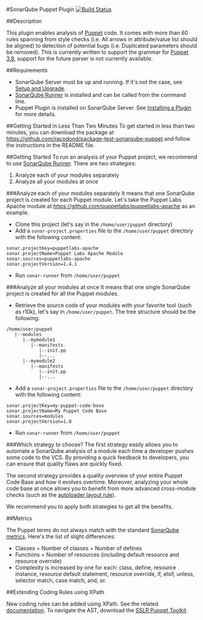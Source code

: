 #SonarQube Puppet Plugin
 [![Build Status](https://travis-ci.org/iwarapter/sonar-puppet.svg?branch=master)](https://travis-ci.org/iwarapter/sonar-puppet)

##Description

This plugin enables analysis of [Puppet] code. It comes with more than 60 rules spanning from style checks (i.e. All arrows in attribute/value list should be aligned) to detection of potential bugs (i.e. Duplicated parameters should be removed).
This is currently written to support the grammar for [Puppet 3.8], support for the future parser is not currently available.

##Requirements
- SonarQube Server must be up and running. If it's not the case, see [Setup and Upgrade].
- [SonarQube Runner] is installed and can be called from the command line.
- Puppet Plugin is installed on SonarQube Server. See [Installing a Plugin] for more details.

##Getting Started in Less Than Two Minutes
To get started in less than two minutes, you can download the package at https://github.com/racodond/package-test-sonarqube-puppet and follow the instructions in the README file.

##Getting Started
To run an analysis of your Puppet project, we recommend to use [SonarQube Runner].
There are two strategies:
 1. Analyze each of your modules separately
 2. Analyze all your modules at once
 
###Analyze each of your modules separately
It means that one SonarQube project is created for each Puppet module.
Let's take the Puppet Labs Apache module at https://github.com/puppetlabs/puppetlabs-apache as an example.

- Clone this project (let's say in the `/home/user/puppet` directory)
- Add a `sonar-project.properties` file to the `/home/user/puppet` directory with the following content:
```
sonar.projectKey=puppetlabs-apache
sonar.projectName=Puppet Labs Apache Module
sonar.sources=puppetlabs-apache
sonar.projectVersion=1.4.1
```
- Run `sonar-runner` from `/home/user/puppet`

###Analyze all your modules at once
It means that one single SonarQube project is created for all the Puppet modules.

- Retrieve the source code of your modules with your favorite tool (such as r10k), let's say in `/home/user/puppet`. The tree structure should be the following:
```
/home/user/puppet
   |--modules
      |--mymodule1
         |--manifests
            |--init.pp
            |--...
      |--mymodule2
         |--manifests
            |--init.pp
            |--...
```
- Add a `sonar-project.properties` file to the `/home/user/puppet` directory with the following content:
```
sonar.projectKey=my-puppet-code-base
sonar.projectName=My Puppet Code Base
sonar.sources=modules
sonar.projectVersion=1.0
```    
- Run `sonar-runner` from `/home/user/puppet`


###Which strategy to choose?
The first strategy easily allows you to automate a SonarQube analysis of a module each time a developer pushes some code to the VCS. By providing a quick feedback to developers, you can ensure that quality flaws are quickly fixed.

The second strategy provides a quality overview of your entire Puppet Code Base and how it evolves overtime. Moreover, analyzing your whole code base at once allows you to benefit from more advanced cross-module checks (such as the [autoloader layout rule]).

We recommend you to apply both strategies to get all the benefits.

##Metrics

The Puppet terms do not always match with the standard [SonarQube metrics]. Here's the list of slight differences:
- Classes = Number of classes + Number of defines
- Functions = Number of resources (including default resource and resource override)
- Complexity is increased by one for each: class, define, resource instance, resource default statement, resource override, if, elsif, unless, selector match, case match, and, or.


##Extending Coding Rules using XPath

New coding rules can be added using XPath. See the related [documentation].
To navigate the AST, download the [SSLR Puppet Toolkit].

[Puppet]:https://puppetlabs.com/
[Setup and Upgrade]:http://docs.sonarqube.org/display/SONAR/Setup+and+Upgrade
[SonarQube Runner]:http://docs.sonarqube.org/display/SONAR/Installing+and+Configuring+SonarQube+Runner
[Installing a Plugin]:http://docs.sonarqube.org/display/SONAR/Installing+a+Plugin
[documentation]:http://docs.sonarqube.org/display/SONAR/Extending+Coding+Rules
[SSLR Puppet Toolkit]:https://github.com/iwarapter/sonar-puppet/releases/latest
[Puppet 3.8]:https://docs.puppetlabs.com/puppet/3.8/reference/index.html
[SonarQube metrics]:http://docs.sonarqube.org/display/SONAR/Metric+
[autoloader layout rule]:https://github.com/iwarapter/sonar-puppet/blob/master/puppet-checks/src/main/resources/org/sonar/l10n/pp/rules/puppet/AutoLoaderLayout.html